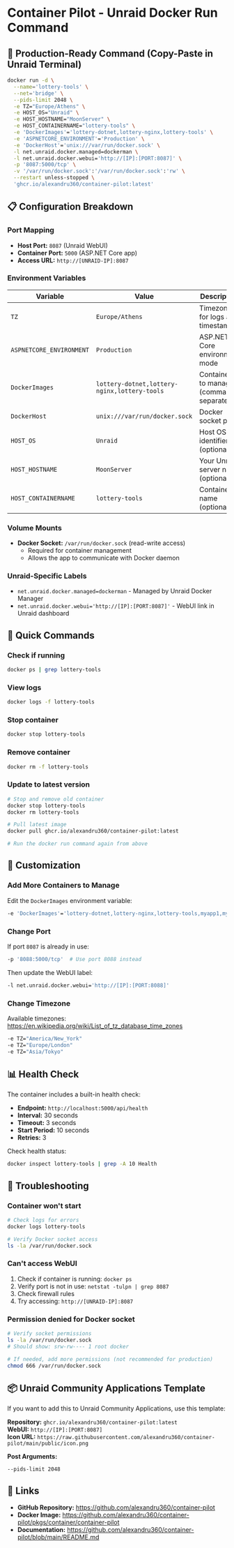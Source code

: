 # Container Pilot - Unraid Docker Run Command

## 🎯 Production-Ready Command (Copy-Paste in Unraid Terminal)

```bash
docker run -d \
  --name='lottery-tools' \
  --net='bridge' \
  --pids-limit 2048 \
  -e TZ="Europe/Athens" \
  -e HOST_OS="Unraid" \
  -e HOST_HOSTNAME="MoonServer" \
  -e HOST_CONTAINERNAME="lottery-tools" \
  -e 'DockerImages'='lottery-dotnet,lottery-nginx,lottery-tools' \
  -e 'ASPNETCORE_ENVIRONMENT'='Production' \
  -e 'DockerHost'='unix:///var/run/docker.sock' \
  -l net.unraid.docker.managed=dockerman \
  -l net.unraid.docker.webui='http://[IP]:[PORT:8087]' \
  -p '8087:5000/tcp' \
  -v '/var/run/docker.sock':'/var/run/docker.sock':'rw' \
  --restart unless-stopped \
  'ghcr.io/alexandru360/container-pilot:latest'
```

## 📋 Configuration Breakdown

### Port Mapping
- **Host Port:** `8087` (Unraid WebUI)
- **Container Port:** `5000` (ASP.NET Core app)
- **Access URL:** `http://[UNRAID-IP]:8087`

### Environment Variables

| Variable | Value | Description |
|----------|-------|-------------|
| `TZ` | `Europe/Athens` | Timezone for logs and timestamps |
| `ASPNETCORE_ENVIRONMENT` | `Production` | ASP.NET Core environment mode |
| `DockerImages` | `lottery-dotnet,lottery-nginx,lottery-tools` | Containers to manage (comma-separated) |
| `DockerHost` | `unix:///var/run/docker.sock` | Docker socket path |
| `HOST_OS` | `Unraid` | Host OS identifier (optional) |
| `HOST_HOSTNAME` | `MoonServer` | Your Unraid server name (optional) |
| `HOST_CONTAINERNAME` | `lottery-tools` | Container name (optional) |

### Volume Mounts
- **Docker Socket:** `/var/run/docker.sock` (read-write access)
  - Required for container management
  - Allows the app to communicate with Docker daemon

### Unraid-Specific Labels
- `net.unraid.docker.managed=dockerman` - Managed by Unraid Docker Manager
- `net.unraid.docker.webui='http://[IP]:[PORT:8087]'` - WebUI link in Unraid dashboard

## 🚀 Quick Commands

### Check if running
```bash
docker ps | grep lottery-tools
```

### View logs
```bash
docker logs -f lottery-tools
```

### Stop container
```bash
docker stop lottery-tools
```

### Remove container
```bash
docker rm -f lottery-tools
```

### Update to latest version
```bash
# Stop and remove old container
docker stop lottery-tools
docker rm lottery-tools

# Pull latest image
docker pull ghcr.io/alexandru360/container-pilot:latest

# Run the docker run command again from above
```

## 🔧 Customization

### Add More Containers to Manage
Edit the `DockerImages` environment variable:
```bash
-e 'DockerImages'='lottery-dotnet,lottery-nginx,lottery-tools,myapp1,myapp2'
```

### Change Port
If port `8087` is already in use:
```bash
-p '8088:5000/tcp'  # Use port 8088 instead
```
Then update the WebUI label:
```bash
-l net.unraid.docker.webui='http://[IP]:[PORT:8088]'
```

### Change Timezone
Available timezones: https://en.wikipedia.org/wiki/List_of_tz_database_time_zones
```bash
-e TZ="America/New_York"
-e TZ="Europe/London"
-e TZ="Asia/Tokyo"
```

## 📊 Health Check

The container includes a built-in health check:
- **Endpoint:** `http://localhost:5000/api/health`
- **Interval:** 30 seconds
- **Timeout:** 3 seconds
- **Start Period:** 10 seconds
- **Retries:** 3

Check health status:
```bash
docker inspect lottery-tools | grep -A 10 Health
```

## 🐛 Troubleshooting

### Container won't start
```bash
# Check logs for errors
docker logs lottery-tools

# Verify Docker socket access
ls -la /var/run/docker.sock
```

### Can't access WebUI
1. Check if container is running: `docker ps`
2. Verify port is not in use: `netstat -tulpn | grep 8087`
3. Check firewall rules
4. Try accessing: `http://[UNRAID-IP]:8087`

### Permission denied for Docker socket
```bash
# Verify socket permissions
ls -la /var/run/docker.sock
# Should show: srw-rw---- 1 root docker

# If needed, add more permissions (not recommended for production)
chmod 666 /var/run/docker.sock
```

## 📦 Unraid Community Applications Template

If you want to add this to Unraid Community Applications, use this template:

**Repository:** `ghcr.io/alexandru360/container-pilot:latest`  
**WebUI:** `http://[IP]:[PORT:8087]`  
**Icon URL:** `https://raw.githubusercontent.com/alexandru360/container-pilot/main/public/icon.png`

**Post Arguments:**
```
--pids-limit 2048
```

## 🔗 Links

- **GitHub Repository:** https://github.com/alexandru360/container-pilot
- **Docker Image:** https://github.com/alexandru360/container-pilot/pkgs/container/container-pilot
- **Documentation:** https://github.com/alexandru360/container-pilot/blob/main/README.md
